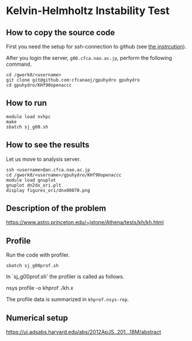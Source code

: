 # Kelvin-Helmholtz Instability Test

## How to copy the source code
First you need the setup for ssh-connection to github (see [the instrcution](../HowToUseGithub.md)).

After you login the server, `g00.cfca.nao.ac.jp`, perform the following command.
    
    cd /gwork0/<username>
    git clone git@github.com:cfcanaoj/gpuhydro gpuhydro
    cd gpuhydro/KHf90openaccc
    

## How to run

	module load nvhpc
	make
	sbatch sj_g00.sh

## How to see the results
Let us move to analysis server.

    ssh <username>@an.cfca.nao.ac.jp
    cd /gwork0/<username>/gpuhydro/KHf90openaccc
    module load gnuplot
    gnuplot dn2dx_ori.plt
    display figures_ori/dnx00070.png

## Description of the problem

https://www.astro.princeton.edu/~jstone/Athena/tests/kh/kh.html

## Profile
Run the code with profiler.

    sbatch sj_g00prof.sh

In `sj_g00prof.sh' the profiler is called as follows. 
   
   nsys profile -o khprof ./kh.x
   
The profile data is summarized in `khprof.nsys-rep`.

## Numerical setup

https://ui.adsabs.harvard.edu/abs/2012ApJS..201...18M/abstract



